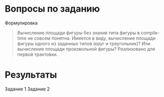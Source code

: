 # Вопросы по заданию
Формулировка 
>Вычисление площади фигуры без знания типа фигуры в compile-time 
не совсем понятна. Имеется в виду, вычисление площади фигуры одного из заданных типов (круг и треугольник)? Или вычисление площади произвольной фигуры? Реализовано для первой трактовки.

# Результаты
Задание 1
Задание 2
